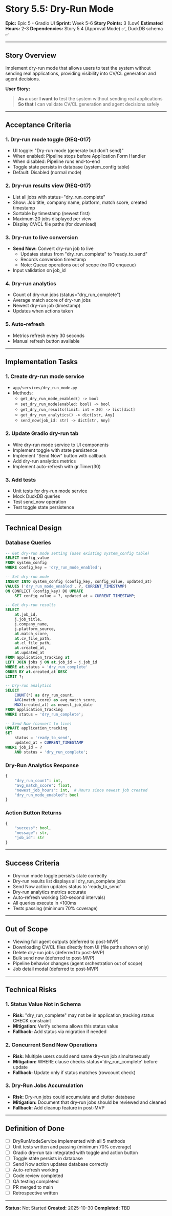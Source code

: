 # Story 5.5: Dry-Run Mode

**Epic:** Epic 5 - Gradio UI
**Sprint:** Week 5-6
**Story Points:** 3 (Low)
**Estimated Hours:** 2-3
**Dependencies:** Story 5.4 (Approval Mode) ✅, DuckDB schema ✅

---

## Story Overview

Implement dry-run mode that allows users to test the system without sending real applications, providing visibility into CV/CL generation and agent decisions.

**User Story:**
> **As a** user
> **I want to** test the system without sending real applications
> **So that** I can validate CV/CL generation and agent decisions safely

---

## Acceptance Criteria

### 1. **Dry-run mode toggle (REQ-017)**
   - UI toggle: "Dry-run mode (generate but don't send)"
   - When enabled: Pipeline stops before Application Form Handler
   - When disabled: Pipeline runs end-to-end
   - Toggle state persists in database (system_config table)
   - Default: Disabled (normal mode)

### 2. **Dry-run results view (REQ-017)**
   - List all jobs with status="dry_run_complete"
   - Show: Job title, company name, platform, match score, created timestamp
   - Sortable by timestamp (newest first)
   - Maximum 20 jobs displayed per view
   - Display CV/CL file paths (for download)

### 3. **Dry-run to live conversion**
   - **Send Now:** Convert dry-run job to live
     - Updates status from "dry_run_complete" to "ready_to_send"
     - Records conversion timestamp
     - Note: Queue operations out of scope (no RQ enqueue)
   - Input validation on job_id

### 4. **Dry-run analytics**
   - Count of dry-run jobs (status="dry_run_complete")
   - Average match score of dry-run jobs
   - Newest dry-run job (timestamp)
   - Updates when actions taken

### 5. **Auto-refresh**
   - Metrics refresh every 30 seconds
   - Manual refresh button available

---

## Implementation Tasks

### 1. **Create dry-run mode service**
   - `app/services/dry_run_mode.py`
   - Methods:
     - `get_dry_run_mode_enabled() -> bool`
     - `set_dry_run_mode(enabled: bool) -> bool`
     - `get_dry_run_results(limit: int = 20) -> list[dict]`
     - `get_dry_run_analytics() -> dict[str, Any]`
     - `send_now(job_id: str) -> dict[str, Any]`

### 2. **Update Gradio dry-run tab**
   - Wire dry-run mode service to UI components
   - Implement toggle with state persistence
   - Implement "Send Now" button with callback
   - Add dry-run analytics metrics
   - Implement auto-refresh with gr.Timer(30)

### 3. **Add tests**
   - Unit tests for dry-run mode service
   - Mock DuckDB queries
   - Test send_now operation
   - Test toggle state persistence

---

## Technical Design

### Database Queries

```sql
-- Get dry-run mode setting (uses existing system_config table)
SELECT config_value
FROM system_config
WHERE config_key = 'dry_run_mode_enabled';

-- Set dry-run mode
INSERT INTO system_config (config_key, config_value, updated_at)
VALUES ('dry_run_mode_enabled', ?, CURRENT_TIMESTAMP)
ON CONFLICT (config_key) DO UPDATE
    SET config_value = ?, updated_at = CURRENT_TIMESTAMP;

-- Get dry-run results
SELECT
    at.job_id,
    j.job_title,
    j.company_name,
    j.platform_source,
    at.match_score,
    at.cv_file_path,
    at.cl_file_path,
    at.created_at,
    at.updated_at
FROM application_tracking at
LEFT JOIN jobs j ON at.job_id = j.job_id
WHERE at.status = 'dry_run_complete'
ORDER BY at.created_at DESC
LIMIT ?;

-- Dry-run analytics
SELECT
    COUNT(*) as dry_run_count,
    AVG(match_score) as avg_match_score,
    MAX(created_at) as newest_job_date
FROM application_tracking
WHERE status = 'dry_run_complete';

-- Send Now (convert to live)
UPDATE application_tracking
SET
    status = 'ready_to_send',
    updated_at = CURRENT_TIMESTAMP
WHERE job_id = ?
    AND status = 'dry_run_complete';
```

### Dry-Run Analytics Response

```python
{
    "dry_run_count": int,
    "avg_match_score": float,
    "newest_job_hours": int,  # Hours since newest job created
    "dry_run_mode_enabled": bool
}
```

### Action Button Returns

```python
{
    "success": bool,
    "message": str,
    "job_id": str
}
```

---

## Success Criteria

- Dry-run mode toggle persists state correctly
- Dry-run results list displays all dry_run_complete jobs
- Send Now action updates status to 'ready_to_send'
- Dry-run analytics metrics accurate
- Auto-refresh working (30-second intervals)
- All queries execute in <100ms
- Tests passing (minimum 70% coverage)

---

## Out of Scope

- Viewing full agent outputs (deferred to post-MVP)
- Downloading CV/CL files directly from UI (file paths shown only)
- Delete dry-run jobs (deferred to post-MVP)
- Bulk send now (deferred to post-MVP)
- Pipeline behavior changes (agent orchestration out of scope)
- Job detail modal (deferred to post-MVP)

---

## Technical Risks

### 1. **Status Value Not in Schema**
- **Risk:** "dry_run_complete" may not be in application_tracking status CHECK constraint
- **Mitigation:** Verify schema allows this status value
- **Fallback:** Add status via migration if needed

### 2. **Concurrent Send Now Operations**
- **Risk:** Multiple users could send same dry-run job simultaneously
- **Mitigation:** WHERE clause checks status='dry_run_complete' before update
- **Fallback:** Update only if status matches (rowcount check)

### 3. **Dry-Run Jobs Accumulation**
- **Risk:** Dry-run jobs could accumulate and clutter database
- **Mitigation:** Document that dry-run jobs should be reviewed and cleaned
- **Fallback:** Add cleanup feature in post-MVP

---

## Definition of Done

- [ ] DryRunModeService implemented with all 5 methods
- [ ] Unit tests written and passing (minimum 70% coverage)
- [ ] Gradio dry-run tab integrated with toggle and action button
- [ ] Toggle state persists in database
- [ ] Send Now action updates database correctly
- [ ] Auto-refresh working
- [ ] Code review completed
- [ ] QA testing completed
- [ ] PR merged to main
- [ ] Retrospective written

---

**Status:** Not Started
**Created:** 2025-10-30
**Completed:** TBD
